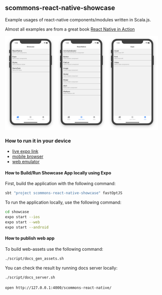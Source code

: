 
## scommons-react-native-showcase
Example usages of react-native components/modules written in Scala.js.

Almost all examples are from a great book [React Native in Action](https://github.com/dabit3/react-native-in-action)

![Screenshots](../docs/images/screenshots.png)

### How to run it in your device

* [live expo link](https://expo.io/@viktorpodzigun/showcase)
* [mobile browser](https://scommons.org/scommons-react-native/showcase.html)
* [web emulator](https://scommons.org/scommons-react-native/showcase.browser.html)

#### How to Build/Run Showcase App locally using Expo

First, build the application with the following command:
```bash
sbt "project scommons-react-native-showcase" fastOptJS
```

To run the application locally, use the following command:
```bash
cd showcase
expo start --ios
expo start --web
expo start --android
```

#### How to publish web app

To build web-assets use the following command:
```bash
./script/docs_gen_assets.sh
```

You can check the result by running docs server locally:
```bash
./script/docs_server.sh

open http://127.0.0.1:4000/scommons-react-native/
```

